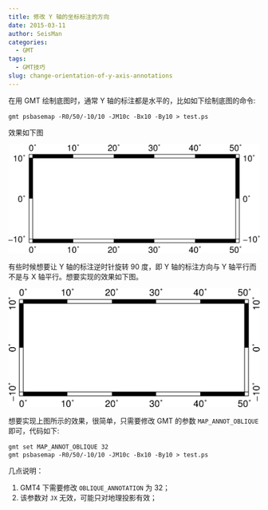 ```yaml
---
title: 修改 Y 轴的坐标标注的方向
date: 2015-03-11
author: SeisMan
categories:
  - GMT
tags:
  - GMT技巧
slug: change-orientation-of-y-axis-annotations
---
```


在用 GMT 绘制底图时，通常 Y 轴的标注都是水平的，比如如下绘制底图的命令:

    gmt psbasemap -R0/50/-10/10 -JM10c -Bx10 -By10 > test.ps

效果如下图

![](/images/2015031101.png)

有些时候想要让 Y 轴的标注逆时针旋转 90 度，即 Y 轴的标注方向与 Y 轴平行而不是与 X 轴平行。想要实现的效果如下图。

<!--more-->

![](/images/2015031102.png)

想要实现上图所示的效果，很简单，只需要修改 GMT 的参数 `MAP_ANNOT_OBLIQUE`
即可，代码如下:

    gmt set MAP_ANNOT_OBLIQUE 32
    gmt psbasemap -R0/50/-10/10 -JM10c -Bx10 -By10 > test.ps

几点说明：

1.  GMT4 下需要修改 `OBLIQUE_ANNOTATION` 为 32；
2.  该参数对 `JX` 无效，可能只对地理投影有效；
